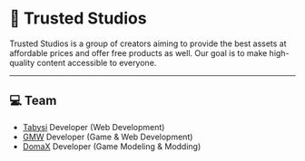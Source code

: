 # 🚀 Trusted Studios

Trusted Studios is a group of creators aiming to provide the best assets at affordable prices and offer free products as well. Our goal is to make high-quality content accessible to everyone.

---

## 💻 Team

- [Tabysi](https://github.com/tabysi)  Developer (Web Development)
- [GMW](https://github.com/GermanWarthog)  Developer (Game & Web Development)
- [DomaX](https://www.gta5-mods.com/users/DomaX)  Developer (Game Modeling & Modding)
